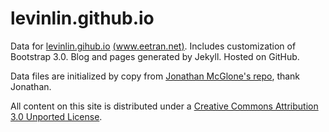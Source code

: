 levinlin.github.io
========

Data for [levinlin.gihub.io](http://levinlin.github.io) [(www.eetran.net)](http://www.eetran.net).  Includes customization of Bootstrap 3.0. Blog and pages generated by Jekyll. Hosted on GitHub.

Data files are initialized by copy from [Jonathan McGlone's repo](https://github.com/jmcglone/jmcglone.github.io), thank Jonathan.

All content on this site is distributed under a [Creative Commons Attribution 3.0 Unported License](http://creativecommons.org/licenses/by/3.0/deed.en_US).
